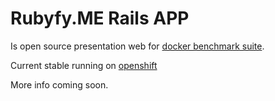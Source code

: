 # Rubyfy.ME Rails APP #

Is open source presentation web for [docker benchmark suite](https://github.com/Ryccoo/docker-ruby-benchmark).

Current stable running on [openshift](http://rubybench-rycco.rhcloud.com/)

More info coming soon.
